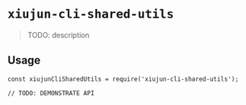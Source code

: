 # `xiujun-cli-shared-utils`

> TODO: description

## Usage

```
const xiujunCliSharedUtils = require('xiujun-cli-shared-utils');

// TODO: DEMONSTRATE API
```
